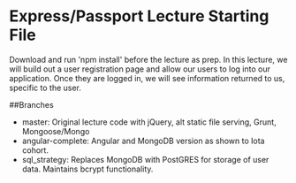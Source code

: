 # Express/Passport Lecture Starting File
Download and run 'npm install' before the lecture as prep. In this lecture, we will build out a user registration page and allow our users to log into our application. Once they are logged in, we will see information returned to us, specific to the user.

##Branches
* master: Original lecture code with jQuery, alt static file serving, Grunt, Mongoose/Mongo
* angular-complete: Angular and MongoDB version as shown to Iota cohort.
* sql_strategy: Replaces MongoDB with PostGRES for storage of user data. Maintains bcrypt functionality.
